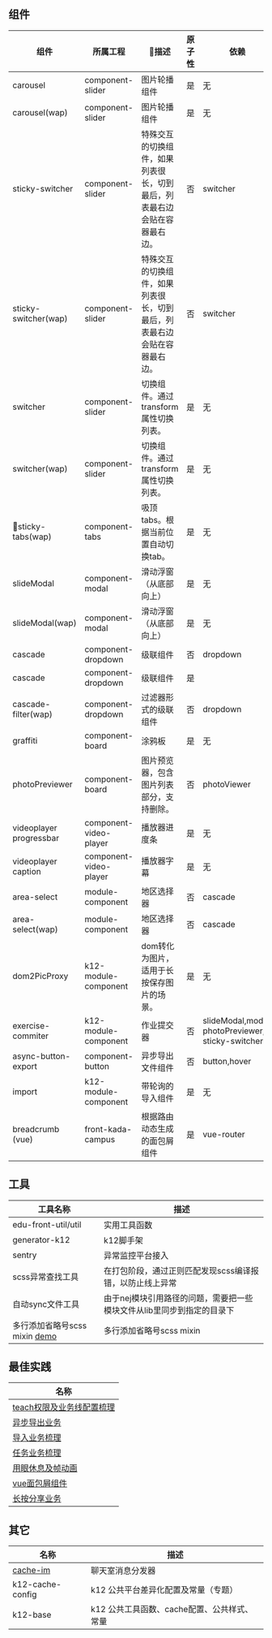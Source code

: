 ## 组件

| 组件                      | 所属工程                   | 描述                                  | 原子性  | 依赖                                       | 第三方依赖              |
| ----------------------- | ---------------------- | ------------------------------------ | ---- | ---------------------------------------- | ------------------ |
| carousel                | component-slider       | 图片轮播组件                               | 是    | 无                                        |                    |
| carousel(wap)           | component-slider       | 图片轮播组件                               | 是    | 无                                        | hammer.js,swipe.js |
| sticky-switcher         | component-slider       | 特殊交互的切换组件，如果列表很长，切到最后，列表最右边会贴在容器最右边。 | 否    | switcher                                 |                    |
| sticky-switcher(wap)    | component-slider       | 特殊交互的切换组件，如果列表很长，切到最后，列表最右边会贴在容器最右边。 | 否    | switcher                                 | hammer.js          |
| switcher                | component-slider       | 切换组件。通过transform属性切换列表。              | 是    | 无                                        | 无                  |
| switcher(wap)           | component-slider       | 切换组件。通过transform属性切换列表。              | 是    | 无                                        | 无                  |
| sticky-tabs(wap)       | component-tabs         | 吸顶tabs。根据当前位置自动切换tab。                | 是    | 无                                        | 无                  |
| slideModal              | component-modal        | 滑动浮窗（从底部向上）                          | 是    | 无                                        | 无                  |
| slideModal(wap)         | component-modal        | 滑动浮窗（从底部向上）                          | 是    | 无                                        | 无                  |
| cascade                 | component-dropdown     | 级联组件                                 | 否    | dropdown                                 | 无                  |
| cascade                 | component-dropdown     | 级联组件                                 | 是    |                                          | hammer.js          |
| cascade-filter(wap)     | component-dropdown     | 过滤器形式的级联组件                           | 否    | dropdown                                 | 无                  |
| graffiti                | component-board        | 涂鸦板                                  | 是    | 无                                        | 无                  |
| photoPreviewer          | component-board        | 图片预览器，包含图片列表部分，支持删除。                 | 否    | photoViewer                              | 无                  |
| videoplayer progressbar | component-video-player | 播放器进度条                               | 是    | 无                                        | 无                  |
| videoplayer caption     | component-video-player | 播放器字幕                                | 是    | 无                                        | 无                  |
| area-select             | module-component       | 地区选择器                                | 否    | cascade                                  | 无                  |
| area-select(wap)        | module-component       | 地区选择器                                | 否    | cascade                                  | 无                  |
| dom2PicProxy            | k12-module-component   | dom转化为图片，适用于长按保存图片的场景。               | 是    | 无                                        | 无                  |
| exercise-commiter       | k12-module-component   | 作业提交器                                | 否    | slideModal,modal, photoPreviewer, sticky-switcher | 无                  |
| async-button-export     | component-button       | 异步导出文件组件                             | 否    | button,hover                             |                    |
| import                  | k12-module-component   | 带轮询的导入组件                             | 是    | 无                                        | 无                  |
| breadcrumb (vue)        | front-kada-campus      | 根据路由动态生成的面包屑组件                       | 是    | vue-router                               | 无                  |



## 工具

| 工具名称                                     | 描述                                     |
| ---------------------------------------- | -------------------------------------- |
| edu-front-util/util                      | 实用工具函数                                 |
| generator-k12                            | k12脚手架                                 |
| sentry                                   | 异常监控平台接入                               |
| scss异常查找工具                               | 在打包阶段，通过正则匹配发现scss编译报错，以防止线上异常         |
| 自动sync文件工具                               | 由于nej模块引用路径的问题，需要把一些模块文件从lib里同步到指定的目录下 |
| 多行添加省略号scss mixin [demo](https://codepen.io/Dophin/pen/ZxbdqG) | 多行添加省略号scss mixin                      |



## 最佳实践

| 名称                                       |
| ---------------------------------------- |
| [teach权限及业务线配置梳理](http://7xokyg.com1.z0.glb.clouddn.com/teach%E6%9D%83%E9%99%90%E5%8F%8A%E4%B8%9A%E5%8A%A1%E7%BA%BF%E9%85%8D%E7%BD%AE%E6%A2%B3%E7%90%86.pdf) |
| [异步导出业务](http://7xokyg.com1.z0.glb.clouddn.com/%E5%BC%82%E6%AD%A5%E5%AF%BC%E5%87%BA%E4%B8%9A%E5%8A%A1.pdf) |
| [导入业务梳理](http://7xokyg.com1.z0.glb.clouddn.com/%E5%AF%BC%E5%85%A5%E4%B8%9A%E5%8A%A1%E6%A2%B3%E7%90%86.pdf) |
| [任务业务梳理](http://7xokyg.com1.z0.glb.clouddn.com/%E4%BB%BB%E5%8A%A1%E4%B8%9A%E5%8A%A1%E6%A2%B3%E7%90%86.pdf) |
| [用眼休息及帧动画](http://7xokyg.com1.z0.glb.clouddn.com/%E7%94%A8%E7%9C%BC%E4%BC%91%E6%81%AF%E5%8F%8A%E5%B8%A7%E5%8A%A8%E7%94%BB.pdf) |
| [vue面包屑组件](http://7xokyg.com1.z0.glb.clouddn.com/vue%E9%9D%A2%E5%8C%85%E5%B1%91%E7%BB%84%E4%BB%B6.pdf) |
| [长按分享业务](http://7xokyg.com1.z0.glb.clouddn.com/%E9%95%BF%E6%8C%89%E5%88%86%E4%BA%AB%E4%B8%9A%E5%8A%A1.pdf) |



## 其它

| 名称                                       | 描述                         |
| ---------------------------------------- | -------------------------- |
| [cache-im](https://dophinl.github.io/mydemos/intro/done/cache-im/) | 聊天室消息分发器                   |
| k12-cache-config                         | k12 公共平台差异化配置及常量（专题）       |
| k12-base                                 | k12 公共工具函数、cache配置、公共样式、常量 |

